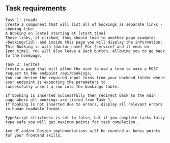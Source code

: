 
## Task requirements

    Task 1: (read)
    Create a component that will list all of bookings as separate links - showing like:
    A Booking on [date] starting at [start_time]
    These links, if clicked, they should lead to another page example: /booking/[id]: and inside this page you will display the information:
    This Booking is with [doctor_name] For [service] and it ends on [end_time], You will also leave a Back button, allowing you to go back to the homepage.

    Task 2: (write)
    Create a page that will allow the user to use a form to make a POST request to the endpoint /api/bookings;
    You can derive the required input forms from your backend folder where your endpoint is expecting the parameters to
    successfully insert a row into the bookings table.

    If booking is inserted successfully then redirect back to the main page where all bookings are listed from Task 1.
    If booking is not inserted due to errors, display all relevant errors in human readable format.

    TypeScript strictness is set to false, but if you complete tasks fully type safe you will get maximum points for task completion.

    Any UI and/or Design implementations will be counted as bonus points for your frontend skills.
